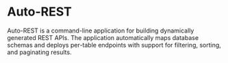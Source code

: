 # Auto-REST

Auto-REST is a command-line application for building dynamically generated REST APIs.
The application automatically maps database schemas and deploys per-table endpoints with
support for filtering, sorting, and paginating results.
